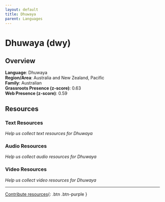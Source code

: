 ```yaml
---
layout: default
title: Dhuwaya
parent: Languages
---
```


# Dhuwaya (dwy)

## Overview

**Language**: Dhuwaya  
**Region/Area**: Australia and New Zealand, Pacific  
**Family**: Australian  
**Grassroots Presence (z-score)**: 0.63  
**Web Presence (z-score)**: 0.59  

## Resources

### Text Resources
*Help us collect text resources for Dhuwaya*

### Audio Resources
*Help us collect audio resources for Dhuwaya*

### Video Resources
*Help us collect video resources for Dhuwaya*

---

[Contribute resources](https://forms.office.com/e/1SfLJx3u1r){: .btn .btn-purple }
